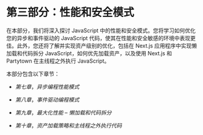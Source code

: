 # 第三部分：性能和安全模式

在本部分，我们将深入探讨 JavaScript 中的性能和安全模式。您将学习如何优化您的异步和事件驱动的 JavaScript 代码，使其在性能和安全敏感的环境中表现更佳。此外，您还将了解并实现资产级别的优化，包括在 Next.js 应用程序中实现懒加载和代码拆分 JavaScript，如何优先加载资产，以及使用 Next.js 和 Partytown 在主线程之外执行 JavaScript。

本部分包含以下章节：

+   *第七章*，*异步编程性能模式*

+   *第八章*，*事件驱动编程模式*

+   *第九章*，*最大化性能 – 懒加载和代码拆分*

+   *第十章*，*资产加载策略和主线程之外执行代码*
